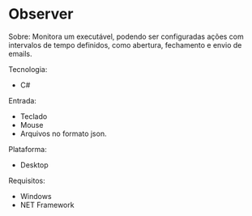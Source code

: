 # Observer

Sobre: Monitora um executável, podendo ser configuradas ações com intervalos de tempo definidos, 
como abertura, fechamento e envio de emails.

Tecnologia: 
  - C#
	
Entrada: 
  - Teclado
  - Mouse
  - Arquivos no formato json.

Plataforma: 
  - Desktop

Requisitos: 
  - Windows
  - NET Framework



